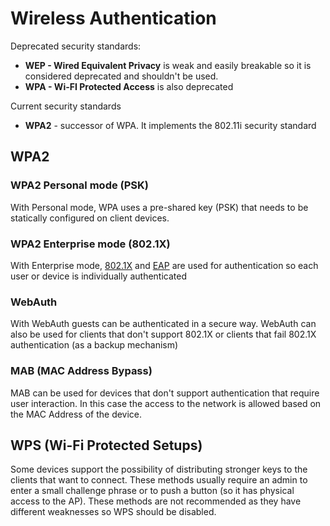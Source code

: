 # Wireless Authentication

Deprecated security standards:

* **WEP - Wired Equivalent Privacy** is weak and easily breakable so it is considered deprecated and shouldn't be used.
* **WPA - Wi-FI Protected Access** is also deprecated

Current security standards

* **WPA2** - successor of WPA. It implements the 802.11i security standard&#x20;

## WPA2

### WPA2 Personal mode (PSK)

With Personal mode, WPA uses a pre-shared key (PSK) that needs to be statically configured on client devices.

### WPA2 Enterprise mode (802.1X)

With Enterprise mode, [802.1X](wpa2-802.1x.md) and [EAP](../../../security/eap-101.md) are used for authentication so each user or device is individually authenticated

### WebAuth

With WebAuth guests can be authenticated in a secure way. WebAuth can also be used for clients that don't support 802.1X or clients that fail 802.1X authentication (as a backup mechanism)

### MAB (MAC Address Bypass)

MAB can be used for devices that don't support authentication that require user interaction. In this case the access to the network is allowed based on  the MAC Address of the device.

## WPS (Wi-Fi Protected Setups)

Some devices support the possibility of distributing stronger keys to the clients that want to connect. These methods usually require an admin to enter a small challenge phrase or to push a button (so it has physical access to the AP). These methods are not recommended as they have different weaknesses so WPS should be disabled.
